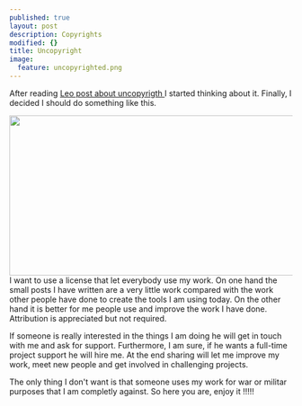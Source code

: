 ```yaml
---
published: true
layout: post
description: Copyrights
modified: {}
title: Uncopyright
image: 
  feature: uncopyrighted.png
---
```




After reading <a href="http://zenhabits.net/uncopyright/" target="_blank">Leo post about uncopyrigth </a> I started thinking about it. Finally, I decided I should do something like this.

<center><a><img class="alignnone" src="http://open.commonly.cc/bundle/img/uncopyrighted.png" alt="" width="638" height="285" /></a></center>I want to use a license that let everybody use my work. On one hand the small posts I have written are a very little work compared with the work other people have done to create the tools I am using today. On the other hand it is better for me people use and improve the work I have done. Attribution is appreciated but not required.

If someone is really interested in the things I am doing he will get in touch with me and ask for support. Furthermore, I am sure, if he wants a full-time project support he will hire me. At the end sharing will let me improve my work, meet new people and get involved in challenging projects.

The only thing I don't want is that someone uses my work for war or militar purposes that I am completly against. So here you are, enjoy it !!!!!
